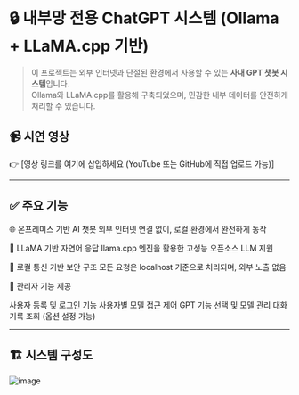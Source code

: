 # 🔒 내부망 전용 ChatGPT 시스템 (Ollama + LLaMA.cpp 기반)

> 이 프로젝트는 외부 인터넷과 단절된 환경에서 사용할 수 있는 **사내 GPT 챗봇 시스템**입니다.  
> Ollama와 LLaMA.cpp를 활용해 구축되었으며, 민감한 내부 데이터를 안전하게 처리할 수 있습니다.


## 📹 시연 영상

👉 [영상 링크를 여기에 삽입하세요 (YouTube 또는 GitHub에 직접 업로드 가능)]

---

## ✅ 주요 기능

🌐 온프레미스 기반 AI 챗봇
외부 인터넷 연결 없이, 로컬 환경에서 완전하게 동작

🧠 LLaMA 기반 자연어 응답
llama.cpp 엔진을 활용한 고성능 오픈소스 LLM 지원

🔐 로컬 통신 기반 보안 구조
모든 요청은 localhost 기준으로 처리되며, 외부 노출 없음

👤 관리자 기능 제공

사용자 등록 및 로그인 기능
사용자별 모델 접근 제어
GPT 기능 선택 및 모델 관리
대화 기록 조회 (옵션 설정 가능)

---

## 🏗️ 시스템 구성도
![image](https://github.com/user-attachments/assets/5f771814-3ad0-432d-aad5-f1b961c20b7a)

